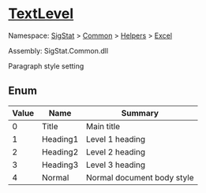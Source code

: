 # [TextLevel](./TextLevel.md)
Namespace: [SigStat]() > [Common](./../../README.md) > [Helpers](./../README.md) > [Excel](./README.md)

Assembly: SigStat.Common.dll


Paragraph style setting

##	Enum

| Value | Name | Summary | 
| --- | --- | --- | 
| 0<div style="z-index: 1; position: absolute;"><img width=200 style="max-height:100%;max-width:100%;"/></div>| Title| Main title<div style="z-index: 1; position: absolute;"><img width=200 style="max-height:100%;max-width:100%;"/></div>| <br>
| 1<div style="z-index: 1; position: absolute;"><img width=200 style="max-height:100%;max-width:100%;"/></div>| Heading1| Level 1 heading<div style="z-index: 1; position: absolute;"><img width=200 style="max-height:100%;max-width:100%;"/></div>| <br>
| 2<div style="z-index: 1; position: absolute;"><img width=200 style="max-height:100%;max-width:100%;"/></div>| Heading2| Level 2 heading<div style="z-index: 1; position: absolute;"><img width=200 style="max-height:100%;max-width:100%;"/></div>| <br>
| 3<div style="z-index: 1; position: absolute;"><img width=200 style="max-height:100%;max-width:100%;"/></div>| Heading3| Level 3 heading<div style="z-index: 1; position: absolute;"><img width=200 style="max-height:100%;max-width:100%;"/></div>| <br>
| 4<div style="z-index: 1; position: absolute;"><img width=200 style="max-height:100%;max-width:100%;"/></div>| Normal| Normal document body style<div style="z-index: 1; position: absolute;"><img width=200 style="max-height:100%;max-width:100%;"/></div>| <br>


